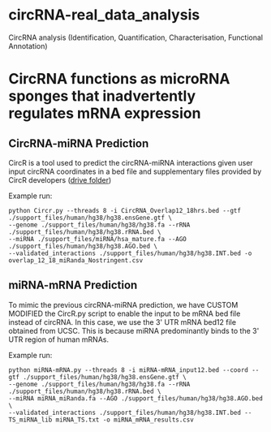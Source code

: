 # circRNA-real_data_analysis
CircRNA analysis (Identification, Quantification, Characterisation, Functional Annotation)

# CircRNA functions as microRNA sponges that inadvertently regulates mRNA expression

## CircRNA-miRNA Prediction

CircR is a tool used to predict the circRNA-miRNA interactions given user input circRNA coordinates in a bed file and supplementary files provided by CircR developers ([drive folder](https://drive.google.com/drive/folders/1zJVyzEFAMtvZTTueWRocxXs63jUxsl-U?usp=sharing))

Example run:

```
python Circr.py --threads 8 -i CircRNA_Overlap12_18hrs.bed --gtf ./support_files/human/hg38/hg38.ensGene.gtf \
--genome ./support_files/human/hg38/hg38.fa --rRNA ./support_files/human/hg38/hg38.rRNA.bed \
--miRNA ./support_files/miRNA/hsa_mature.fa --AGO ./support_files/human/hg38/hg38.AGO.bed \
--validated_interactions ./support_files/human/hg38/hg38.INT.bed -o overlap_12_18_miRanda_Nostringent.csv

```

## miRNA-mRNA Prediction

To mimic the previous circRNA-miRNA prediction, we have CUSTOM MODIFIED the CircR.py script to enable the input to be mRNA bed file instead of circRNA. In this case, we use the 3' UTR mRNA bed12 file obtained from UCSC. This is because miRNA predominantly binds to the 3' UTR region of human mRNAs.

Example run:

```
python miRNA-mRNA.py --threads 8 -i miRNA-mRNA_input12.bed --coord --gtf ./support_files/human/hg38/hg38.ensGene.gtf \
--genome ./support_files/human/hg38/hg38.fa --rRNA ./support_files/human/hg38/hg38.rRNA.bed \
--miRNA miRNA_miRanda.fa --AGO ./support_files/human/hg38/hg38.AGO.bed \
--validated_interactions ./support_files/human/hg38/hg38.INT.bed --TS_miRNA_lib miRNA_TS.txt -o miRNA_mRNA_results.csv

```
